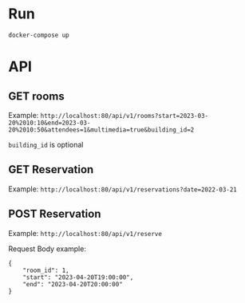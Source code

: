 # Run

`docker-compose up`

# API

## GET rooms

Example:
`http://localhost:80/api/v1/rooms?start=2023-03-20%2010:10&end=2023-03-20%2010:50&attendees=1&multimedia=true&building_id=2`

`building_id` is optional

## GET Reservation

Example:
`http://localhost:80/api/v1/reservations?date=2022-03-21`

## POST Reservation

Example:
`http://localhost:80/api/v1/reserve`

Request Body example:

```
{
    "room_id": 1,
    "start": "2023-04-20T19:00:00",
    "end": "2023-04-20T20:00:00"
}
```